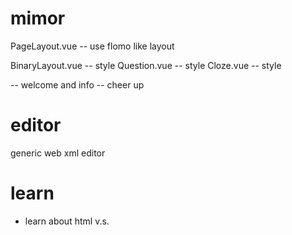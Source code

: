 # mimor

PageLayout.vue -- use flomo like layout

BinaryLayout.vue -- style
Question.vue -- style
Cloze.vue -- style

<cover> -- welcome and info
<ending> -- cheer up

# editor

generic web xml editor

# learn

- learn about html <span> v.s. <div>
